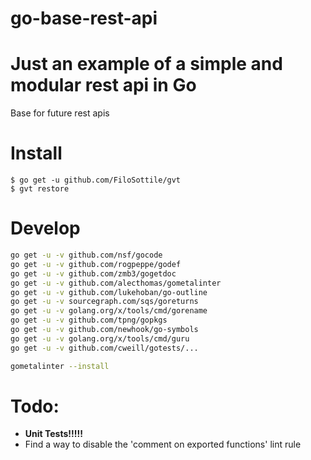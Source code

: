 # go-base-rest-api
# Just an example of a simple and modular rest api in Go
Base for future rest apis


# Install
```
$ go get -u github.com/FiloSottile/gvt
$ gvt restore
```

# Develop

```bash
go get -u -v github.com/nsf/gocode
go get -u -v github.com/rogpeppe/godef
go get -u -v github.com/zmb3/gogetdoc
go get -u -v github.com/alecthomas/gometalinter
go get -u -v github.com/lukehoban/go-outline
go get -u -v sourcegraph.com/sqs/goreturns
go get -u -v golang.org/x/tools/cmd/gorename
go get -u -v github.com/tpng/gopkgs
go get -u -v github.com/newhook/go-symbols
go get -u -v golang.org/x/tools/cmd/guru
go get -u -v github.com/cweill/gotests/...

gometalinter --install
```

# Todo:
- **Unit Tests!!!!!**
- Find a way to disable the 'comment on exported functions' lint rule 
